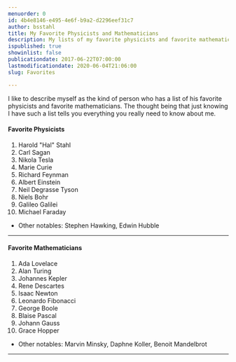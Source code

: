 ```yaml
---
menuorder: 0
id: 4b4e8146-e495-4e6f-b9a2-d2296eef31c7
author: bsstahl
title: My Favorite Physicists and Mathematicians
description: My lists of my favorite physicists and favorite mathematicians
ispublished: true
showinlist: false
publicationdate: 2017-06-22T07:00:00
lastmodificationdate: 2020-06-04T21:06:00
slug: Favorites

---
```

I like to describe myself as the kind of person who has a list of his favorite physicists and favorite mathematicians. The thought being that just knowing I have such a list tells you everything you really need to know about me.


#### Favorite Physicists

1. Harold "Hal" Stahl
1. Carl Sagan
1. Nikola Tesla
1. Marie Curie
1. Richard Feynman
1. Albert Einstein
1. Neil Degrasse Tyson
1. Niels Bohr
1. Galileo Galilei
1. Michael Faraday

* Other notables: Stephen Hawking, Edwin Hubble

---

#### Favorite Mathematicians

1. Ada Lovelace
1. Alan Turing
1. Johannes Kepler
1. Rene Descartes
1. Isaac Newton
1. Leonardo Fibonacci
1. George Boole
1. Blaise Pascal
1. Johann Gauss
1. Grace Hopper

* Other notables: Marvin Minsky, Daphne Koller, Benoit Mandelbrot

---


